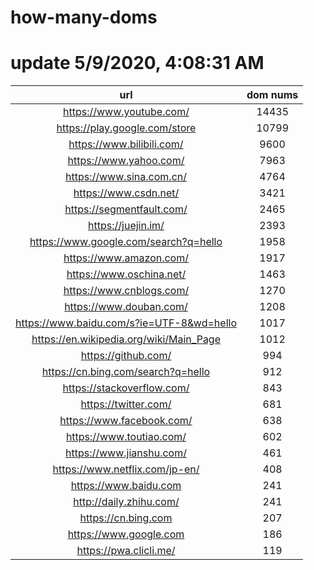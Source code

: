 # how-many-doms

# update 5/9/2020, 4:08:31 AM

url | dom nums
:-: | :-:
https://www.youtube.com/ | 14435
https://play.google.com/store | 10799
https://www.bilibili.com/ | 9600
https://www.yahoo.com/ | 7963
https://www.sina.com.cn/ | 4764
https://www.csdn.net/ | 3421
https://segmentfault.com/ | 2465
https://juejin.im/ | 2393
https://www.google.com/search?q=hello | 1958
https://www.amazon.com/ | 1917
https://www.oschina.net/ | 1463
https://www.cnblogs.com/ | 1270
https://www.douban.com/ | 1208
https://www.baidu.com/s?ie=UTF-8&wd=hello | 1017
https://en.wikipedia.org/wiki/Main_Page | 1012
https://github.com/ | 994
https://cn.bing.com/search?q=hello | 912
https://stackoverflow.com/ | 843
https://twitter.com/ | 681
https://www.facebook.com/ | 638
https://www.toutiao.com/ | 602
https://www.jianshu.com/ | 461
https://www.netflix.com/jp-en/ | 408
https://www.baidu.com | 241
http://daily.zhihu.com/ | 241
https://cn.bing.com | 207
https://www.google.com | 186
https://pwa.clicli.me/ | 119
